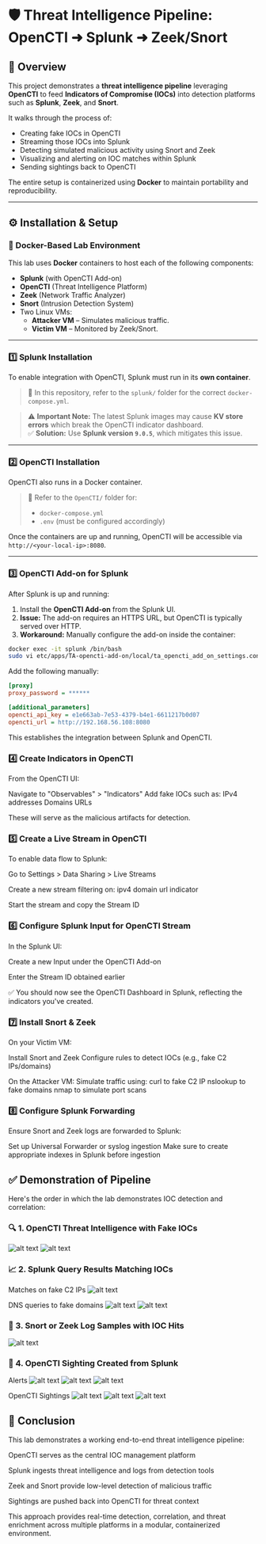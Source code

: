 # 🛡️ Threat Intelligence Pipeline: OpenCTI ➜ Splunk ➜ Zeek/Snort

## 📌 Overview

This project demonstrates a **threat intelligence pipeline** leveraging **OpenCTI** to feed **Indicators of Compromise (IOCs)** into detection platforms such as **Splunk**, **Zeek**, and **Snort**. 

It walks through the process of:
- Creating fake IOCs in OpenCTI
- Streaming those IOCs into Splunk
- Detecting simulated malicious activity using Snort and Zeek
- Visualizing and alerting on IOC matches within Splunk
- Sending sightings back to OpenCTI

The entire setup is containerized using **Docker** to maintain portability and reproducibility.

---

## ⚙️ Installation & Setup

### 🐳 Docker-Based Lab Environment

This lab uses **Docker** containers to host each of the following components:
- **Splunk** (with OpenCTI Add-on)
- **OpenCTI** (Threat Intelligence Platform)
- **Zeek** (Network Traffic Analyzer)
- **Snort** (Intrusion Detection System)
- Two Linux VMs:
  - **Attacker VM** – Simulates malicious traffic.
  - **Victim VM** – Monitored by Zeek/Snort.

---

### 1️⃣ Splunk Installation

To enable integration with OpenCTI, Splunk must run in its **own container**.

> 📁 In this repository, refer to the `splunk/` folder for the correct `docker-compose.yml`.

> ⚠️ **Important Note:** The latest Splunk images may cause **KV store errors** which break the OpenCTI indicator dashboard.  
> ✅ **Solution:** Use **Splunk version `9.0.5`**, which mitigates this issue.

---

### 2️⃣ OpenCTI Installation

OpenCTI also runs in a Docker container.

> 📁 Refer to the `OpenCTI/` folder for:
> - `docker-compose.yml`
> - `.env` (must be configured accordingly)

Once the containers are up and running, OpenCTI will be accessible via `http://<your-local-ip>:8080`.

---

### 3️⃣ OpenCTI Add-on for Splunk

After Splunk is up and running:

1. Install the **OpenCTI Add-on** from the Splunk UI.
2. **Issue:** The add-on requires an HTTPS URL, but OpenCTI is typically served over HTTP.
3. **Workaround:** Manually configure the add-on inside the container:

```bash
docker exec -it splunk /bin/bash
sudo vi etc/apps/TA-opencti-add-on/local/ta_opencti_add_on_settings.conf
```

Add the following manually:

```ini
[proxy]
proxy_password = ******

[additional_parameters]
opencti_api_key = e1e663ab-7e53-4379-b4e1-6611217b0d07
opencti_url = http://192.168.56.108:8080
```

This establishes the integration between Splunk and OpenCTI.

### 4️⃣ Create Indicators in OpenCTI
From the OpenCTI UI:

Navigate to "Observables" > "Indicators"
Add fake IOCs such as:
IPv4 addresses
Domains
URLs

These will serve as the malicious artifacts for detection.

### 5️⃣ Create a Live Stream in OpenCTI
To enable data flow to Splunk:

Go to Settings > Data Sharing > Live Streams

Create a new stream filtering on:
ipv4
domain
url
indicator

Start the stream and copy the Stream ID

### 6️⃣ Configure Splunk Input for OpenCTI Stream
In the Splunk UI:

Create a new Input under the OpenCTI Add-on

Enter the Stream ID obtained earlier

✅ You should now see the OpenCTI Dashboard in Splunk, reflecting the indicators you've created.

### 7️⃣ Install Snort & Zeek
On your Victim VM:

Install Snort and Zeek
Configure rules to detect IOCs (e.g., fake C2 IPs/domains)

On the Attacker VM:
Simulate traffic using:
curl to fake C2 IP
nslookup to fake domains
nmap to simulate port scans

### 8️⃣ Configure Splunk Forwarding
Ensure Snort and Zeek logs are forwarded to Splunk:

Set up Universal Forwarder or syslog ingestion
Make sure to create appropriate indexes in Splunk before ingestion

## ✅ Demonstration of Pipeline
Here's the order in which the lab demonstrates IOC detection and correlation:

### 🔍 1. OpenCTI Threat Intelligence with Fake IOCs
![alt text](image-14.png)
![alt text](image.png)

### 📈 2. Splunk Query Results Matching IOCs
Matches on fake C2 IPs
![alt text](image-3.png)

DNS queries to fake domains
![alt text](image-1.png)
![alt text](image-13.png)


### 🚨 3. Snort or Zeek Log Samples with IOC Hits
![alt text](image-4.png)

### 🔁 4. OpenCTI Sighting Created from Splunk
Alerts
![alt text](image-7.png)
![alt text](image-6.png)
![alt text](image-8.png)

OpenCTI Sightings
![alt text](image-10.png)
![alt text](image-11.png)
![alt text](image-12.png)

## 🧠 Conclusion
This lab demonstrates a working end-to-end threat intelligence pipeline:

OpenCTI serves as the central IOC management platform

Splunk ingests threat intelligence and logs from detection tools

Zeek and Snort provide low-level detection of malicious traffic

Sightings are pushed back into OpenCTI for threat context

This approach provides real-time detection, correlation, and threat enrichment across multiple platforms in a modular, containerized environment.
